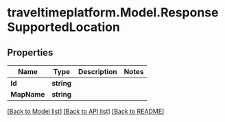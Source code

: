 # traveltimeplatform.Model.ResponseSupportedLocation
## Properties

Name | Type | Description | Notes
------------ | ------------- | ------------- | -------------
**Id** | **string** |  | 
**MapName** | **string** |  | 

[[Back to Model list]](../README.md#documentation-for-models) [[Back to API list]](../README.md#documentation-for-api-endpoints) [[Back to README]](../README.md)

